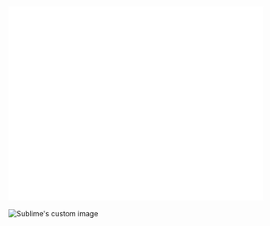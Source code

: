 ![Metrics](/github-metrics.svg)

<img src="https://github-readme-stats.vercel.app/api/wakatime?username=badboydiscord&theme=dark" alt="Sublime's custom image"/>

